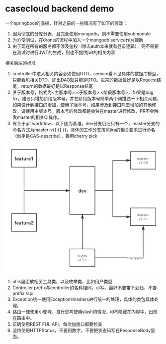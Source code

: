 # casecloud backend demo

一个springboot的底板，针对之前的一些情况有了如下的修改：

1. 因为彻底的分库分表，且完全使用mongodb，则不需要使用submodule
2. 为方便测试，在drone的流程中加入一个mongodb service作为辅助
3. 由于现在所有的服务都不涉及鉴权（除去auth本来就有登录逻辑），则不需要在测试时进行JWT的生成，则也不提供jwt的相关内容

相关后端的标准

1. controller中进入相关内容必须使用DTO，service看不见具体的数据库模型，只能看见相关DTO，即出DAO就只能是DTO。进来的数据最好是以Request结尾，return的数据最好是以Response结尾
2. 关于版本号，格式为<主版本号>.<子版本号>.<阶段版本号>，如果是bug fix，建议只增加阶段版本号，并在阶段版本号简单两个词描述一下相关问题，如果设计到接口的增加，使用子版本号，如果涉及到接口除去增加的其他修改，请使用主版本号。版本号的修改都是单独在master进行修改，PR不会触发master的相关CI操作。
3. 有关于git workflow，以下图为基准，dev分支仍旧只有一个，master分支的命名方式为master-v{}.{}.{}，具体的工作分支按照jira的相关要求进行命名（似乎是CAS-describe），善用cherry pick

![gitworkflow](./images/gitworkflow.png)

1. utils里面放相关工具类，以及枚举类，比如用户类型
2. Controller prefix与controller的名称相同，小写，最好不要带下划线，不要prefix /api
3. Exception统一使用ExceptionHnadlers进行统一的处理，具体的类包具体处理。
4. 路由一律使用小驼峰，自行思考使用slash的情况，id不隐藏在内容中，出现在路由中。
5. 正确使用REST FUL API，每次加接口都要检查
6. 坚持使用HTTPStatus，不要用数字，不要把状态码写在ResponseBody里面。
